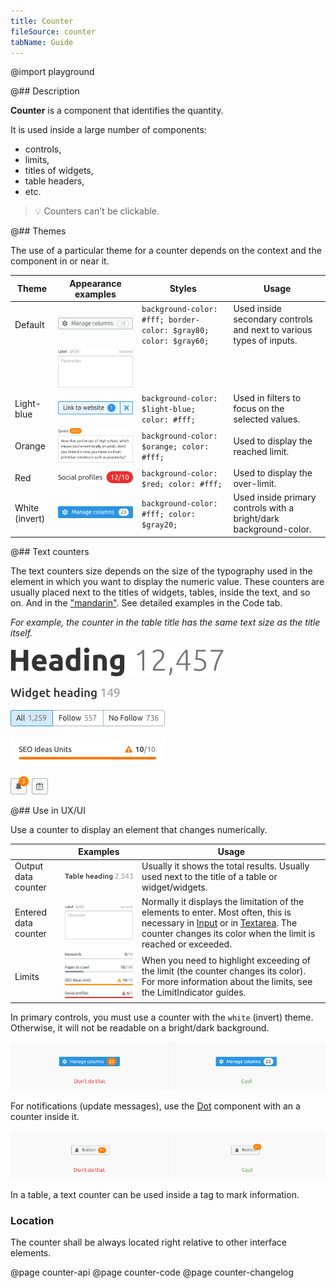 ```yaml
---
title: Counter
fileSource: counter
tabName: Guide
---
```


@import playground

@## Description

**Counter** is a component that identifies the quantity.

It is used inside a large number of components:

- controls,
- limits,
- titles of widgets,
- table headers,
- etc.

> 💡 Counters can't be clickable.

@## Themes

The use of a particular theme for a counter depends on the context and the component in or near it.

| Theme          | Appearance examples                      | Styles                                                           | Usage                                                               |
| -------------- | ---------------------------------------- | ---------------------------------------------------------------- | ------------------------------------------------------------------- |
| Default        | ![default example](static/secondary.png) | `background-color: #fff; border-color: $gray80; color: $gray60;` | Used inside secondary controls and next to various types of inputs. |
|                | ![default example ](static/textarea.png) |
| Light-blue     | ![light-blue example](static/filter.png) | `background-color: $light-blue; color: #fff;`                    | Used in filters to focus on the selected values.                    |
| Orange         | ![orange example](static/orange.png)     | `background-color: $orange; color: #fff;`                        | Used to display the reached limit.                                  |
| Red            | ![red example](static/red.png)           | `background-color: $red; color: #fff;`                           | Used to display the over-limit.                                     |
| White (invert) | ![invert example](static/invert.png)     | `background-color: #fff; color: $gray20;`                        | Used inside primary controls with a bright/dark background-color.   |

@## Text counters

The text counters size depends on the size of the typography used in the element in which you want to display the numeric value. These counters are usually placed next to the titles of widgets, tables, inside the text, and so on. And in the ["mandarin"](/components/dot/). See detailed examples in the Code tab.

_For example, the counter in the table title has the same text size as the title itself._

![default-example](static/heading.png)

![default-example-2](static/widget-heading.png)

![default-example-3](static/pills.png)

![default-example-4](static/limit.png)

![primary-example-2](static/dot.png)

@## Use in UX/UI

Use a counter to display an element that changes numerically.

|                      | Examples                                     | Usage                                                                                                                                                                                                                                    |
| -------------------- | -------------------------------------------- | ---------------------------------------------------------------------------------------------------------------------------------------------------------------------------------------------------------------------------------------- |
| Output data counter  | ![counter-example](static/table.png)         | Usually it shows the total results. Usually used next to the title of a table or widget/widgets.                                                                                                                                         |
| Entered data counter | ![counter-example](static/textarea.png)      | Normally it displays the limitation of the elements to enter. Most often, this is necessary in [Input](/components/input/) or in [Textarea](/components/textarea/). The counter changes its color when the limit is reached or exceeded. |
| Limits               | ![counter-example](static/limit-counter.png) | When you need to highlight exceeding of the limit (the counter changes its color). For more information about the limits, see the LimitIndicator guides.                                                                                 |

In primary controls, you must use a counter with the `white` (invert) theme. Otherwise, it will not be readable on a bright/dark background.

![counter-yes-no-example](static/button-counter.png)

For notifications (update messages), use the [Dot](/components/dot/) component with an a counter inside it.

![components-yes-no-example](static/notification-yes-no.png)

In a table, a text counter can be used inside a tag to mark information.

### Location

The counter shall be always located right relative to other interface elements.

@page counter-api
@page counter-code
@page counter-changelog
